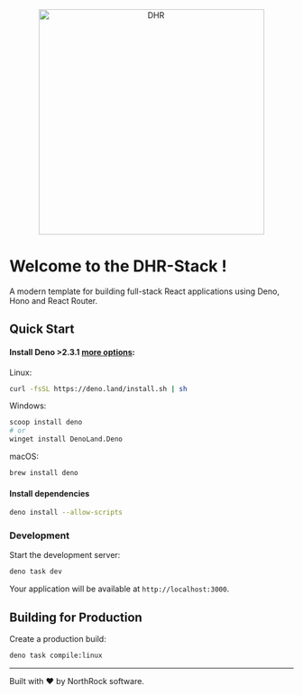 <div align="center">
  <a href="https://northrock.software/">
    <img src="https://github.com/NorthRock-software/DHR-Stack/blob/main/docs/images/main.png" width="400" height="auto" alt="DHR" />
  </a>
</div>

# Welcome to the DHR-Stack !

A modern template for building full-stack React applications using Deno, Hono and React Router.

## Quick Start

#### Install Deno >2.3.1 [more options](https://docs.deno.com/runtime/getting_started/installation/):

Linux:

```bash
curl -fsSL https://deno.land/install.sh | sh
```

Windows:

```bash
scoop install deno
# or
winget install DenoLand.Deno
```

macOS:

```bash
brew install deno
```

#### Install dependencies

```bash
deno install --allow-scripts
```

### Development

Start the development server:

```bash
deno task dev
```

Your application will be available at `http://localhost:3000`.

## Building for Production

Create a production build:

```bash
deno task compile:linux
```

---

Built with ❤️ by NorthRock software.
